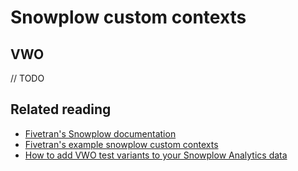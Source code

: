 # Snowplow custom contexts

## VWO

// TODO

## Related reading

* [Fivetran's Snowplow documentation](https://fivetran.com/docs/events/snowplow)
* [Fivetran's example snowplow custom contexts](https://github.com/fivetran/snowplow-schemas)
* [How to add VWO test variants to your Snowplow Analytics data](https://www.themarketingtechnologist.co/how-to-add-vwo-test-variants-to-your-snowplow-analytics-data/)